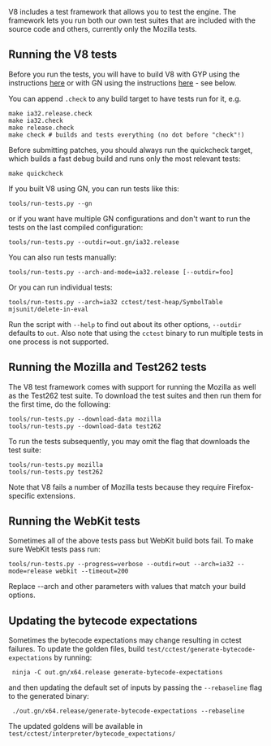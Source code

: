V8 includes a test framework that allows you to test the engine. The framework lets you run both our own test suites that are included with the source code and others, currently only the Mozilla tests.

## Running the V8 tests

Before you run the tests, you will have to build V8 with GYP using the instructions [here](http://code.google.com/p/v8-wiki/wiki/BuildingWithGYP) or with GN using the instructions [here](https://github.com/v8/v8/wiki/Building%20with%20GN) - see below.

You can append `.check` to any build target to have tests run for it, e.g.
```
make ia32.release.check
make ia32.check
make release.check
make check # builds and tests everything (no dot before "check"!)
```

Before submitting patches, you should always run the quickcheck target, which builds a fast debug build and runs only the most relevant tests:
```
make quickcheck
```

If you built V8 using GN, you can run tests like this:
```
tools/run-tests.py --gn
```

or if you want have multiple GN configurations and don't want to run the tests on the last compiled configuration:
```
tools/run-tests.py --outdir=out.gn/ia32.release
```

You can also run tests manually:
```
tools/run-tests.py --arch-and-mode=ia32.release [--outdir=foo]
```

Or you can run individual tests:
```
tools/run-tests.py --arch=ia32 cctest/test-heap/SymbolTable mjsunit/delete-in-eval
```

Run the script with `--help` to find out about its other options, `--outdir` defaults to `out`. Also note that using the `cctest` binary to run multiple tests in one process is not supported.

## Running the Mozilla and Test262 tests

The V8 test framework comes with support for running the Mozilla as well as the Test262 test suite. To download the test suites and then run them for the first time, do the following:

```
tools/run-tests.py --download-data mozilla
tools/run-tests.py --download-data test262
```

To run the tests subsequently, you may omit the flag that downloads the test suite:

```
tools/run-tests.py mozilla
tools/run-tests.py test262
```

Note that V8 fails a number of Mozilla tests because they require Firefox-specific extensions.

## Running the WebKit tests

Sometimes all of the above tests pass but WebKit build bots fail. To make sure WebKit tests pass run:

```
tools/run-tests.py --progress=verbose --outdir=out --arch=ia32 --mode=release webkit --timeout=200
```

Replace --arch and other parameters with values that match your build options.

## Updating the bytecode expectations

Sometimes the bytecode expectations may change resulting in cctest failures. To update the golden files, build `test/cctest/generate-bytecode-expectations` by running:
```
 ninja -C out.gn/x64.release generate-bytecode-expectations
```

and then updating the default set of inputs by passing the `--rebaseline` flag to the generated binary:
```
 ./out.gn/x64.release/generate-bytecode-expectations --rebaseline
```

The updated goldens will be available in ` test/cctest/interpreter/bytecode_expectations/`